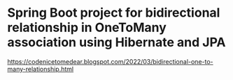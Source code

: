 # Spring Boot project for bidirectional relationship in OneToMany association using Hibernate and JPA
https://codenicetomedear.blogspot.com/2022/03/bidirectional-one-to-many-relationship.html
